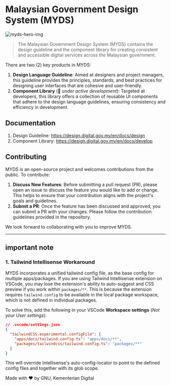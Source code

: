 # Malaysian Government Design System (MYDS)

![myds-hero-img](https://d2391uizq0pg2.cloudfront.net/design/myds-hero-img.png)

> The Malaysian Government Design System (MYDS) contains the design guideline and the component library for creating consistent and accessible digital services across the Malaysian government.

There are two (2) key products in MYDS:

1. **Design Language Guideline**: Aimed at designers and project managers, this guideline provides the principles, standards, and best practices for designing user interfaces that are cohesive and user-friendly.
2. **Component Library** (🚧 _under active development_): Targeted at developers, this library offers a collection of reusable UI components that adhere to the design language guidelines, ensuring consistency and efficiency in development.

## Documentation

1. Design Guideline: https://design.digital.gov.my/en/docs/design
2. Component Library: https://design.digital.gov.my/en/docs/develop

## Contributing

MYDS is an open-source project and welcomes contributions from the public. To contribute:

1. **Discuss New Features**: Before submitting a pull request (PR), please open an issue to discuss the feature you would like to add or change. This helps to ensure that your contribution aligns with the project's goals and guidelines.
2. **Submit a PR**: Once the feature has been discussed and approved, you can submit a PR with your changes. Please follow the contribution guidelines provided in the repository.

We look forward to collaborating with you to improve MYDS.

---

## important note

### 1. Tailwind Intellisense Workaround

MYDS incorporates a unified tailwind config file, as the base config for multiple apps/packages. If you are using Tailwind Intellisense extension on VSCode, you may lose the extension's ability to auto-suggest and CSS preview if you work within `packages/**`. This is because the extension requires `tailwind.config` to be available in the local package workspace, which is not defined in individual packages.

To solve this, add the following in your VSCode **Workspace settings** (_Not your User settings_):

```json
// .vscode/settings.json
{
  "tailwindCSS.experimental.configFile": {
    "apps/docs/tailwind.config.ts": "apps/docs/**",
    "packages/tailwindcss/tailwind.config.ts": "packages/**"
  }
}
```

This will override Intellisense's auto-config-locator to point to the defined config files and together with its glob scope.

Made with ❤️ by GNU, Kementerian Digital
